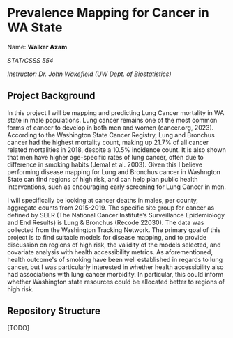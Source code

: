 # Prevalence Mapping for Cancer in WA State
Name: **Walker Azam**

*STAT/CSSS 554*

*Instructor: Dr. John Wakefield (UW Dept. of Biostatistics)*



## Project Background

In this project I will be mapping and predicting Lung Cancer mortality in WA state in male populations. Lung cancer remains one of the most common forms of cancer to develop in both men and women (cancer.org, 2023). According to the Washington State Cancer Registry, Lung and Bronchus cancer had the highest mortality count, making up 21.7% of all cancer related mortalities in 2018, despite a 10.5% incidence count. It is also shown that men have higher age-specific rates of lung cancer, often due to difference in smoking habits (Jemal et al. 2003). Given this I believe performing disease mapping for Lung and Bronchus cancer in Washngton State can find regions of high risk, and can help plan public health interventions, such as encouraging early screening for Lung Cancer in men. 

I will specifically be looking at cancer deaths in males, per county, aggregate counts from 2015-2019. The specific site group for cancer as defined by SEER (The National Cancer Institute’s Surveillance Epidemiology and End Results) is Lung & Bronchus (Recode 22030). The data was collected from the Washington Tracking Network. The primary goal of this project is to find suitable models for disease mapping, and to provide discussion on regions of high risk, the validity of the models selected, and covariate analysis with health accessibility metrics. As aforementioned, health outcome's of smoking have been well established in regards to lung cancer, but I was particularly interested in whether health accessibility also had associations with lung cancer morbidity. In particular, this could inform whether Washington state resources could be allocated better to regions of high risk.

## Repository Structure

[TODO]

